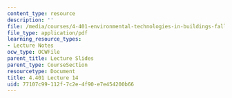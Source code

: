```yaml
---
content_type: resource
description: ''
file: /media/courses/4-401-environmental-technologies-in-buildings-fall-2018/77107c99112f7c2e4f90e7e454200b66_MIT4_401F18_lec14.pdf
file_type: application/pdf
learning_resource_types:
- Lecture Notes
ocw_type: OCWFile
parent_title: Lecture Slides
parent_type: CourseSection
resourcetype: Document
title: 4.401 Lecture 14
uid: 77107c99-112f-7c2e-4f90-e7e454200b66
---
```

